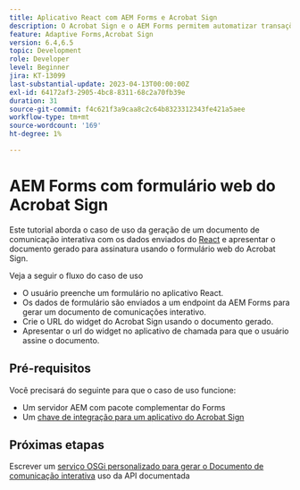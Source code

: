 ```yaml
---
title: Aplicativo React com AEM Forms e Acrobat Sign
description: O Acrobat Sign e o AEM Forms permitem automatizar transações complexas e incluir assinaturas eletrônicas legais como parte de uma experiência digital contínua.
feature: Adaptive Forms,Acrobat Sign
version: 6.4,6.5
topic: Development
role: Developer
level: Beginner
jira: KT-13099
last-substantial-update: 2023-04-13T00:00:00Z
exl-id: 64172af3-2905-4bc8-8311-68c2a70fb39e
duration: 31
source-git-commit: f4c621f3a9caa8c2c64b8323312343fe421a5aee
workflow-type: tm+mt
source-wordcount: '169'
ht-degree: 1%

---
```


# AEM Forms com formulário web do Acrobat Sign


Este tutorial aborda o caso de uso da geração de um documento de comunicação interativa com os dados enviados do [React](https://react.dev/) e apresentar o documento gerado para assinatura usando o formulário web do Acrobat Sign.

Veja a seguir o fluxo do caso de uso

* O usuário preenche um formulário no aplicativo React.
* Os dados de formulário são enviados a um endpoint da AEM Forms para gerar um documento de comunicações interativo.
* Crie o URL do widget do Acrobat Sign usando o documento gerado.
* Apresentar o url do widget no aplicativo de chamada para que o usuário assine o documento.

## Pré-requisitos

Você precisará do seguinte para que o caso de uso funcione:

* Um servidor AEM com pacote complementar do Forms
* Um [chave de integração para um aplicativo do Acrobat Sign](https://helpx.adobe.com/sign/kb/how-to-create-an-integration-key.html)

## Próximas etapas

Escrever um [serviço OSGi personalizado para gerar o Documento de comunicação interativa](./create-ic-document.md) uso da API documentada

